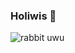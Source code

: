 ### Holiwis 👋

![rabbit uwu](https://i.pinimg.com/originals/01/63/6c/01636c5434cd0462086620c60fdfec16.gif)
